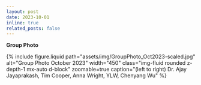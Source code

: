 ```yaml
---
layout: post
date: 2023-10-01
inline: true
related_posts: false
---
```


**Group Photo**

<div class="row mt-3">
  <div class="col-sm mt-3 mt-md-0 text-center">
    {% include figure.liquid
      path="assets/img/GroupPhoto_Oct2023-scaled.jpg" 
      alt="Group Photo October 2023"
      width="450"
      class="img-fluid rounded z-depth-1 mx-auto d-block"
      zoomable=true
      caption="(left to right) Dr. Ajay Jayaprakash, Tim Cooper, Anna Wright, YLW, Chenyang Wu"
    %}
  </div>
</div>
